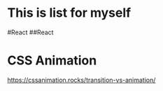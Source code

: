 # This is list for myself
#React
##React

# CSS Animation
 https://cssanimation.rocks/transition-vs-animation/
